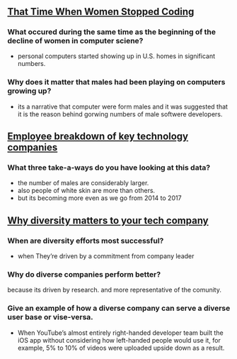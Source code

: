 #
## [That Time When Women Stopped Coding](https://www.npr.org/sections/money/2014/10/21/357629765/when-women-stopped-coding)


### What occured during the same time as the beginning of the decline of women in computer sciene?
* personal computers started showing up in U.S. homes in significant numbers.
### Why does it matter that males had been playing on computers growing up?
* its a narrative that computer were form males and it was  suggested that it is the reason behind gorwing numbers of male softwere developers.

## [Employee breakdown of key technology companies](https://informationisbeautiful.net/visualizations/diversity-in-tech/)

### What three take-a-ways do you have looking at this data?
* the number of males are considerably larger.
* also people of white skin are more than others.
* but its becoming more even as we go from 2014 to 2017

## [Why diversity matters to your tech company](https://www.usatoday.com/story/tech/columnist/2015/07/21/why-diversity-matters-your-tech-company/30419871/)
### 
### When are diversity efforts most successful?
* when They’re driven by a commitment from company leader
### Why do diverse companies perform better?
because its driven by research. and more representative of the comunity.
### Give an example of how a diverse company can serve a diverse user base or vise-versa.
*  When YouTube’s almost entirely right-handed developer team built the iOS app without considering how left-handed people would use it, for example, 5% to 10% of videos were uploaded upside down as a result.